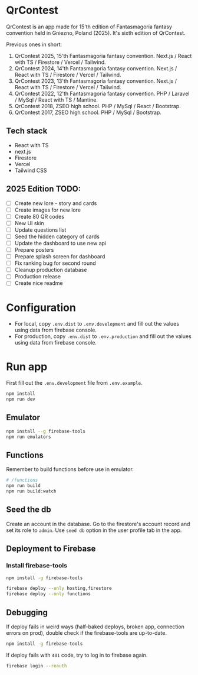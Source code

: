 # QrContest
QrContest is an app made for 15'th edition of Fantasmagoria fantasy convention held in Gniezno, Poland (2025).
It's sixth edition of QrContest.

Previous ones in short:
1. QrContest 2025, 15'th Fantasmagoria fantasy convention. Next.js / React with TS / Firestore / Vercel / Tailwind.
2. QrContest 2024, 14'th Fantasmagoria fantasy convention. Next.js / React with TS / Firestore / Vercel / Tailwind.
3. QrContest 2023, 13'th Fantasmagoria fantasy convention. Next.js / React with TS / Firestore / Vercel / Tailwind.
4. QrContest 2022, 12'th Fantasmagoria fantasy convention. PHP / Laravel / MySql / React with TS / Mantine.
5. QrContest 2018, ZSEO high school. PHP / MySql / React / Bootstrap.
6. QrContest 2017, ZSEO high school. PHP / MySql / Bootstrap.

## Tech stack
- React with TS
- next.js
- Firestore
- Vercel
- Tailwind CSS

## 2025 Edition TODO:
- [ ] Create new lore - story and cards
- [ ] Create images for new lore
- [ ] Create 80 QR codes
- [ ] New UI skin
- [ ] Update questions list
- [ ] Seed the hidden category of cards
- [ ] Update the dashboard to use new api
- [ ] Prepare posters
- [ ] Prepare splash screen for dashboard
- [ ] Fix ranking bug for second round
- [ ] Cleanup production database
- [ ] Production release
- [ ] Create nice readme

# Configuration
- For local, copy `.env.dist` to `.env.development` and fill out the values using data from firebase console.
- For production, copy `.env.dist` to `.env.production` and fill out the values using data from firebase console.

# Run app
First fill out the `.env.development` file from `.env.example`.

```bash
npm install
npm run dev
```

## Emulator
```bash
npm install --g firebase-tools
npm run emulators
```

## Functions
Remember to build functions before use in emulator.
```bash
# /functions
npm run build
npm run build:watch
```

## Seed the db
Create an account in the database.
Go to the firestore's account record and set its role to `admin`.
Use `seed db` option in the user profile tab in the app.

## Deployment to Firebase
### Install firebase-tools
```bash
npm install -g firebase-tools
```

```bash
firebase deploy --only hosting,firestore
firebase deploy --only functions
```

## Debugging
If deploy fails in weird ways (half-baked deploys, broken app, connection errors on prod), double check if the firebase-tools are up-to-date.
```bash
npm install -g firebase-tools
```

If deploy fails with `401` code, try to log in to firebase again.
```bash
firebase login --reauth
```
